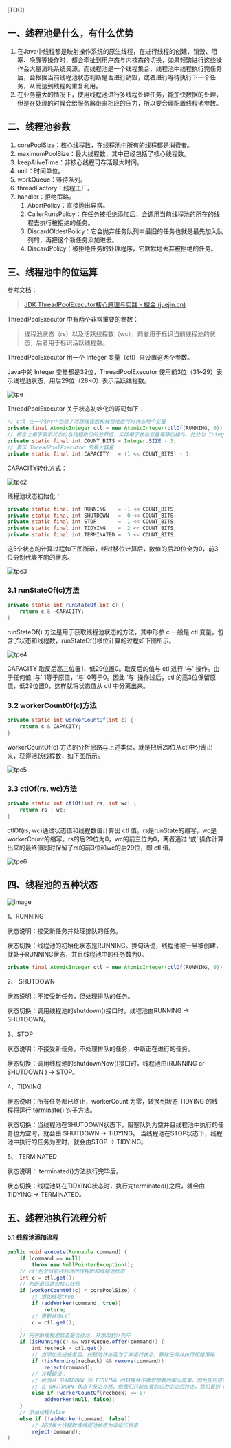 [TOC]

## 一、线程池是什么，有什么优势

1. 在Java中线程都是映射操作系统的原生线程，在进行线程的创建、销毁、阻塞、唤醒等操作时，都会牵扯到用户态与内核态的切换，如果频繁进行这些操作会大量消耗系统资源。而线程池是一个线程集合，线程池中线程执行完任务后，会根据当前线程池状态判断是否进行销毁，或者进行等待执行下一个任务，从而达到线程的重复利用。
2. 在业务量大的情况下，使用线程池进行多线程处理任务，能加快数据的处理，但是在处理的时候会给服务器带来相应的压力，所以要合理配置线程池参数。

## 二、线程池参数

1. corePoolSize：核心线程数，在线程池中所有的线程都是消费者。
2. maximumPoolSize：最大线程数，其中已经包括了核心线程数。
3. keepAliveTime：非核心线程可存活最大时间。
4. unit：时间单位。
5. workQueue：等待队列。
6. threadFactory：线程工厂。
7. handler：拒绝策略。
   1. AbortPolicy：直接抛出异常。
   2. CallerRunsPolicy：在任务被拒绝添加后，会调用当前线程池的所在的线程去执行被拒绝的任务。
   3. DiscardOldestPolicy：它会抛弃任务队列中最旧的任务也就是最先加入队列的，再把这个新任务添加进去。
   4. DiscardPolicy：被拒绝任务的处理程序，它默默地丢弃被拒绝的任务。

## 三、线程池中的位运算

参考文档：

> [JDK ThreadPoolExecutor核心原理与实践 - 掘金 (juejin.cn)](https://juejin.cn/post/7044787917885014052#heading-8)

ThreadPoolExecutor 中有两个非常重要的参数：

> 线程池状态（rs）以及活跃线程数（wc），前者用于标识当前线程池的状态，后者用于标识活跃线程数。

ThreadPoolExecutor 用一个 Integer 变量（ctl）来设置这两个参数。

Java中的 Integer 变量都是32位，ThreadPoolExecutor 使用前3位（31~29）表示线程池状态，用后29位（28~0）表示活跃线程数。

![tpe](D:\notes\Java\资源\tpe.jpg)

ThreadPoolExecutor 关于状态初始化的源码如下：

```java
// ctl 在一个int中包装了活跃线程数和线程池运行时状态两个变量
private final AtomicInteger ctl = new AtomicInteger(ctlOf(RUNNING, 0));
// 概念上用于表示状态位与线程数位的分界值，实际用于状态变量等移位操作，此处为 Integer.sixze-3=32-3=29
private static final int COUNT_BITS = Integer.SIZE - 3;
// 表示 ThreadPoolExecutor 的最大容量
private static final int CAPACITY   = (1 << COUNT_BITS) - 1;
```

CAPACITY转化方式：

![tpe2](D:\notes\Java\资源\tpe2.jpg)

线程池状态初始化：

```java
private static final int RUNNING    = -1 << COUNT_BITS;
private static final int SHUTDOWN   =  0 << COUNT_BITS;
private static final int STOP       =  1 << COUNT_BITS;
private static final int TIDYING    =  2 << COUNT_BITS;
private static final int TERMINATED =  3 << COUNT_BITS;
```

这5个状态的计算过程如下图所示，经过移位计算后，数值的后29位全为0，前3位分别代表不同的状态。

![tpe3](D:\notes\Java\资源\tpe3.jpg)

### 3.1 runStateOf(c)方法

```java
private static int runStateOf(int c) {
    return c & ~CAPACITY;
}
```

runStateOf() 方法是用于获取线程池状态的方法，其中形参 c 一般是 ctl 变量，包含了状态和线程数，runStateOf()移位计算的过程如下图所示。

![tpe4](D:\notes\Java\资源\tpe4.jpg)

CAPACITY 取反后高三位置1，低29位置0。取反后的值与 ctl 进行 ‘与’ 操作。由于任何值 ‘与’ 1等于原值，‘与’ 0等于0。因此 ‘与’ 操作过后，ctl 的高3位保留原值，低29位置0，这样就将状态值从 ctl 中分离出来。

### 3.2 workerCountOf(c)方法

```java
private static int workerCountOf(int c) {
    return c & CAPACITY;
}
```

workerCountOf(c) 方法的分析思路与上述类似，就是把后29位从ctl中分离出来，获得活跃线程数，如下图所示。

![tpe5](D:\notes\Java\资源\tpe5.jpg)

### 3.3 ctlOf(rs, wc)方法

```java
private static int ctlOf(int rs, int wc) {
    return rs | wc;
}
```

ctlOf(rs, wc)通过状态值和线程数值计算出 ctl 值。rs是runState的缩写，wc是workerCount的缩写。rs的后29位为0，wc的前三位为0，两者通过 ‘或’ 操作计算出来的最终值同时保留了rs的前3位和wc的后29位，即 ctl 值。

![tpe6](D:\notes\Java\资源\tpe6.jpg)



## 四、线程池的五种状态

![image](http://images.cnitblog.com/blog/497634/201401/08000847-0a9caed4d6914485b2f56048c668251a.jpg)

1、RUNNING

状态说明：接受新任务并处理排队的任务。

状态切换：线程池的初始化状态是RUNNING。换句话说，线程池被一旦被创建，就处于RUNNING状态，并且线程池中的任务数为0。

```java
private final AtomicInteger ctl = new AtomicInteger(ctlOf(RUNNING, 0));
```

2、 SHUTDOWN

状态说明：不接受新任务，但处理排队的任务。 

状态切换：调用线程池的shutdown()接口时，线程池由RUNNING -> SHUTDOWN。

3、STOP

状态说明：不接受新任务，不处理排队的任务，中断正在进行的任务。 

状态切换：调用线程池的shutdownNow()接口时，线程池由(RUNNING or SHUTDOWN ) -> STOP。

4、TIDYING

状态说明：所有任务都已终止，workerCount 为零，转换到状态 TIDYING 的线程将运行 terminate() 钩子方法。

状态切换：当线程池在SHUTDOWN状态下，阻塞队列为空并且线程池中执行的任务也为空时，就会由 SHUTDOWN -> TIDYING。 当线程池在STOP状态下，线程池中执行的任务为空时，就会由STOP -> TIDYING。

5、 TERMINATED

状态说明： terminated()方法执行完毕后。

状态切换：线程池处在TIDYING状态时，执行完terminated()之后，就会由 TIDYING -> TERMINATED。

## 五、线程池执行流程分析

#### 5.1 线程池添加流程

```java
public void execute(Runnable command) {
    if (command == null)
        throw new NullPointerException();
    // ctl包含当前线程池的线程数和线程池状态
    int c = ctl.get();
    // 判断是否达到核心线程
    if (workerCountOf(c) < corePoolSize) {
        // 添加线程true
        if (addWorker(command, true))
            return;
        // 更新状态ctl
        c = ctl.get();
    }
    // 先判断线程池状态是否存活，并添加到队列中
    if (isRunning(c) && workQueue.offer(command)) {
        int recheck = ctl.get();
        // 当添加完成任务后，线程池状态变为了非运行状态，移除任务并执行拒绝策略
        if (!isRunning(recheck) && remove(command))
            reject(command);
        // 注释翻译：
        // 检测从 SHUTDOWN 到 TIDYING 的转换并不像您想要的那么简单，因为队列可能在非空后变为空
        // 在 SHUTDOWN 状态下反之亦然，但我们只能在看到它为空之后终止，我们看到 workerCount为 0
        else if (workerCountOf(recheck) == 0)
            addWorker(null, false);
    }
    // 添加线程false
    else if (!addWorker(command, false))
        // 超过最大线程数或线程池状态为非运行状态
        reject(command);
}
```



















